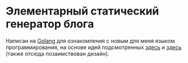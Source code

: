 Элементарный статический генератор блога
========================================

Написан на [Golang][1] для ознакомления с новым для меня языком программирования, на основе идей подсмотренных [здесь][2] и [здесь][3] (также отсюда позаимствован дизайн).

[1]: http://golang.org/
[2]: http://klen.github.com/github-blog-ru.html
[3]: http://demin.ws/blog/russian/2012/04/17/static-blog-engine-goblog/